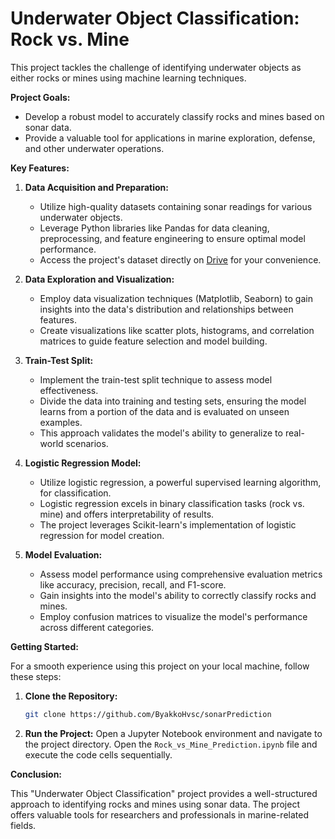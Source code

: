 #  Underwater Object Classification: Rock vs. Mine

This project tackles the challenge of identifying underwater objects as either rocks or mines using machine learning techniques. 

**Project Goals:**

* Develop a robust model to accurately classify rocks and mines based on sonar data.
* Provide a valuable tool for applications in marine exploration, defense, and other underwater operations.

**Key Features:**

1. **Data Acquisition and Preparation:**
    * Utilize high-quality datasets containing sonar readings for various underwater objects.
    * Leverage Python libraries like Pandas for data cleaning, preprocessing, and feature engineering to ensure optimal model performance.
    * Access the project's dataset directly on [Drive](https://drive.google.com/file/d/1Y2BJOHt6ROtG-aXhUAMGm6x_IWMT8vM8/view?usp=sharing) for your convenience.

2. **Data Exploration and Visualization:**
    * Employ data visualization techniques (Matplotlib, Seaborn) to gain insights into the data's distribution and relationships between features.
    * Create visualizations like scatter plots, histograms, and correlation matrices to guide feature selection and model building.

3. **Train-Test Split:**
    * Implement the train-test split technique to assess model effectiveness.
    * Divide the data into training and testing sets, ensuring the model learns from a portion of the data and is evaluated on unseen examples.
    * This approach validates the model's ability to generalize to real-world scenarios.

4. **Logistic Regression Model:**
    * Utilize logistic regression, a powerful supervised learning algorithm, for classification.
    * Logistic regression excels in binary classification tasks (rock vs. mine) and offers interpretability of results.
    * The project leverages Scikit-learn's implementation of logistic regression for model creation.  

5. **Model Evaluation:**
    * Assess model performance using comprehensive evaluation metrics like accuracy, precision, recall, and F1-score.
    * Gain insights into the model's ability to correctly classify rocks and mines.
    * Employ confusion matrices to visualize the model's performance across different categories.

**Getting Started:**

For a smooth experience using this project on your local machine, follow these steps:

1. **Clone the Repository:**
   ```bash
   git clone https://github.com/ByakkoHvsc/sonarPrediction
   ```

2. **Run the Project:**
   Open a Jupyter Notebook environment and navigate to the project directory.
   Open the `Rock_vs_Mine_Prediction.ipynb` file and execute the code cells sequentially.

**Conclusion:**

This "Underwater Object Classification" project provides a well-structured approach to identifying rocks and mines using sonar data. 
The project offers valuable tools for researchers and professionals in marine-related fields. 
